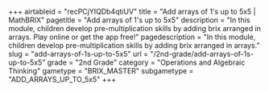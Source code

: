 +++
airtableid = "recPCjYIQDb4qtiUV"
title = "Add arrays of 1's up to 5x5 | MathBRIX"
pagetitle = "Add arrays of 1's up to 5x5"
description = "In this module, children develop pre-multiplication skills by adding brix arranged in arrays. Play online or get the app free!"
pagedescription = "In this module, children develop pre-multiplication skills by adding brix arranged in arrays."
slug = "add-arrays-of-1s-up-to-5x5"
url = "/2nd-grade/add-arrays-of-1s-up-to-5x5"
grade = "2nd Grade"
category = "Operations and Algebraic Thinking"
gametype = "BRIX_MASTER"
subgametype = "ADD_ARRAYS_UP_TO_5x5"
+++